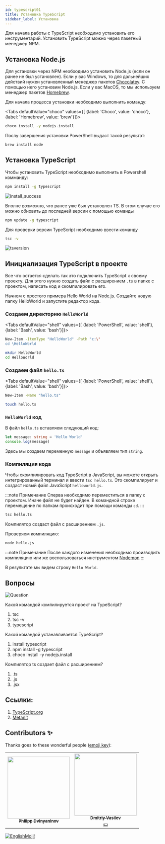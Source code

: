 ```yaml
---
id: typescript01
title: Установка TypeScript
sidebar_label: Установка
---
```


Для начала работы с TypeScript необходимо установить его инструментарий. Установить TypeScript можно через пакетный менеджер NPM.

## Установка Node.js

Для установки через NPM необходимо установить Node.js (если он ранее не был установлен). Если у вас Windows, то для дальнейших действий нужен установленный менеджер пакетов [Chocolatey](https://www.jscamp.app/ru/docs/start00/#%D1%83%D1%81%D1%82%D0%B0%D0%BD%D0%BE%D0%B2%D0%BA%D0%B0-chocolatey). С помощью него установим Node.js. Если у вас MacOS, то мы используем менеджер пакетов [Homebrew](https://www.jscamp.app/ru/docs/start00_2#homebrew).

Для начала процесса установки необходимо выполнить команду:

<Tabs
defaultValue="choco"
values={[ {label: 'Choco', value: 'choco'}, {label: 'Homebrew', value: 'brew'}]}>

<TabItem value="choco">

```bash
choco install -y nodejs.install
```

Послу завершения установки PowerShell выдаст такой результат:

</TabItem>

<TabItem value="brew">

```bash
brew install node
```

</TabItem>
</Tabs>

## Установка TypeScript

Чтобы установить TypeScript необходимо выполнить в Powershell комманду:

```bash npm2yarn
npm install -g typescript
```

![install_success](/img/typescript/01/install.png)

Вполне возможно, что ранее уже был установлен TS. В этом случае его можно обновить до последней версии с помощью команды

```bash
npm update -g typescript
```

Для проверки версии TypeScript необходимо ввести команду

```bash
tsc -v
```

![tsversion](/img/typescript/01/version.png)

## Инициализация TypeScript в проекте

Все что остается сделать так это подключить TypeScript к своему проекту. Для этого нужно создать файл с расширением `.ts` в папке с проектом, написать код и скомпилировать его.

Начнем с простого примера Hello World на Node.js. Создайте новую папку HelloWorld и запустите редактор кода.

### Создаем директорию `HelloWorld`

<Tabs
defaultValue="shell"
values={[ {label: 'PowerShell', value: 'shell'}, {label: 'Bash', value: 'bash'}]}>

<TabItem value="shell">

```bash
New-Item -ItemType "HelloWorld" -Path "c:\"
cd \HelloWorld
```

</TabItem>

<TabItem value="bash">

```bash
mkdir HelloWorld
cd HelloWorld
```

</TabItem>
</Tabs>

### Создаем файл `hello.ts`

<Tabs
defaultValue="shell"
values={[ {label: 'PowerShell', value: 'shell'}, {label: 'Bash', value: 'bash'}]}>

<TabItem value="shell">

```bash
New-Item -Name "hello.ts"
```

</TabItem>

<TabItem value="bash">

```bash
touch hello.ts
```

</TabItem>
</Tabs>

### `HelloWorld` код

В файл `hello.ts` вставляем следующий код:

```ts title="HelloWorld/hello.ts"
let message: string = 'Hello World'
console.log(message)
```

Здесь мы создаем переменную `message` и объявляем тип `string`.

### Компиляция кода

Чтобы скомпилировать код TypeScript в JavaScript, вы можете открыть интегрированный терминал и ввести `tsc hello.ts`. Это скомпилирует и создаст новый файл JavaScript `helloworld.js`.

:::note Примечание
Сперва необходимо переместиться в папку с проектом. Иначе файл не будет найден. В командной строке перемещение по папкам происходит при помощи команды `cd`.
:::

```bash
tsc hello.ts
```

Компилятор создаст файл с расширением `.js`.

Проверяем компиляцию:

```bash npm2yarn
node hello.js
```

:::note Примечание
После каждого изменения необходимо производить компиляцию или же воспользоваться инструментом [Nodemon](https://www.npmjs.com/package/nodemon)
:::

В результате мы видем строку `Hello World`.

## Вопросы

![Question](https://media.giphy.com/media/l0HlRnAWXxn0MhKLK/giphy.gif)

Какой командой компилируется проект на TypeScript?

1. tsc
2. tsc -v
3. typescript

Какой командой устанавливается TypeScript?

1. install typescript
2. npm install -g typescript
3. choco install -y nodejs.install

Компилятор ts создает файл с расширением?

1. .ts
2. .js
3. .jsx

## Ссылки:

1.  [TypeScript.org](https://www.typescriptlang.org/#installation)
2.  [Metanit](https://metanit.com/web/typescript/1.2.php)

## Contributors ✨

Thanks goes to these wonderful people ([emoji key](https://allcontributors.org/docs/en/emoji-key)):

<!-- ALL-CONTRIBUTORS-LIST:START - Do not remove or modify this section -->
<!-- prettier-ignore-start -->
<!-- markdownlint-disable -->
<table>
  <tr>
    <td align="center"><a href="https://github.com/FELiX-RN"><img src="https://avatars0.githubusercontent.com/u/72006627?v=4?s=200" width="200px;" alt=""/><br /><sub><b>Philipp Dvinyaninov</b></sub></a><br /><a href="https://github.com/gHashTag/react-native-village/commits?author=FELiX-RN" title="Documentation">  </a></td>
    <td align="center"><a href="https://fullstackserverless.github.io/"><img src="https://avatars0.githubusercontent.com/u/6774813?v=4?s=200" width="200px;" alt=""/><br /><sub><b>Dmitriy Vasilev</b></sub></a><br /><a href="#financial-gHashTag" title="Financial">💵</a></td>
  </tr>
</table>

<!-- markdownlint-restore -->
<!-- prettier-ignore-end -->

<!-- ALL-CONTRIBUTORS-LIST:END -->

[![EnglishMoji!](/img/logo/englishmoji.png)](https://link-to.app/xvh7Ush9kl)
